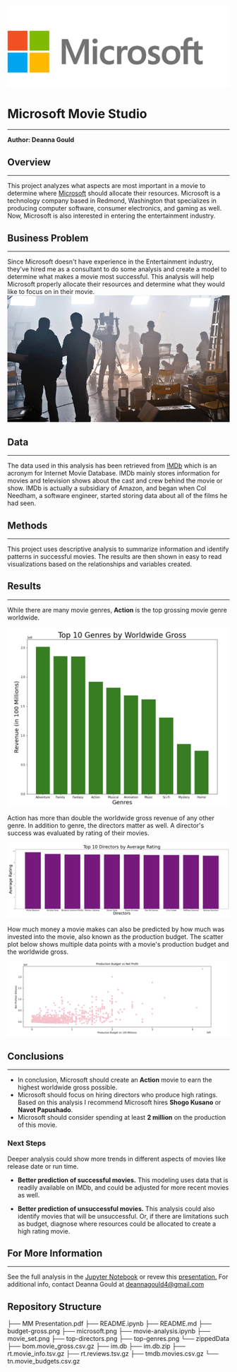 ![microsoft](microsoft.png)


# Microsoft Movie Studio
***
**Author: Deanna Gould**
## Overview
***
This project analyzes what aspects are most important in a movie to determine where [Microsoft](https://news.microsoft.com/facts-about-microsoft/#BOD) should allocate their resources. Microsoft is a technology company based in Redmond, Washington that specializes in producing computer software, consumer electronics, and gaming as well. Now, Microsoft is also interested in entering the entertainment industry.

## Business Problem
***
Since Microsoft doesn't have experience in the Entertainment industry, they've hired me as a consultant to do some analysis and create a model to determine what makes a movie most successful. This analysis will help Microsoft properly allocate their resources and determine what they would like to focus on in their movie.
![movieset](movie_set.png)


## Data
***
The data used in this analysis has been retrieved from [IMDb](https://www.imdb.com/) which is an acronym for Internet Movie Database. IMDb mainly stores information for movies and television shows about the cast and crew behind the movie or show. IMDb is actually a subsidiary of Amazon, and began when Col Needham, a software engineer, started storing data about all of the films he had seen.


## Methods
***
This project uses descriptive analysis to summarize information and identify patterns in successful movies. The results are then shown in easy to read visualizations based on the relationships and variables created.

## Results
***
While there are many movie genres, **Action** is the top grossing movie genre worldwide.

![genre](top-genres.png)

Action has more than double the worldwide gross revenue of any other genre. In addition to genre, the directors matter as well. A director's success was evaluated by rating of their movies.

![director](top-directors.png)

How much money a movie makes can also be predicted by how much was invested into the movie, also known as the production budget. The scatter plot below shows multiple data points with a movie's production budget and the worldwide gross.

![budget](budget-gross.png)

## Conclusions
***
- In conclusion, Microsoft should create an **Action** movie to earn the highest worldwide gross possible. 
- Microsoft should focus on hiring directors who produce high ratings. Based on this analysis I recommend Microsoft hires **Shogo Kusano** or **Navot Papushado**.
- Microsoft should consider spending at least **2 million** on the production of this movie. 

### Next Steps
Deeper analysis could show more trends in different aspects of movies like release date or run time.
- **Better prediction of successful movies.** This modeling uses data that is readily available on IMDb, and could be adjusted for more recent movies as well.

- **Better prediction of unsuccessful movies.** This analysis could also identify movies that will be unsuccessful. Or, if there are limitations such as budget, diagnose where resources could be allocated to create a high rating movie.


## For More Information
***
See the full analysis in the [Jupyter Notebook](https://github.com/deannagould/microsoft-movie-studio/blob/main/dsc-phase1-project-template-checkpoint.ipynb) or revew this [presentation.](http://localhost:8889/files/MM%20Presentation.pdf)
For additional info, contact Deanna Gould at [deannagould4@gmail.com](deannagould4@gmail.com)

## Repository Structure

├── MM Presentation.pdf
├── README.ipynb
├── README.md
├── budget-gross.png
├── microsoft.png
├── movie-analysis.ipynb
├── movie_set.png
├── top-directors.png
├── top-genres.png
└── zippedData
    ├── bom.movie_gross.csv.gz
    ├── im.db
    ├── im.db.zip
    ├── rt.movie_info.tsv.gz
    ├── rt.reviews.tsv.gz
    ├── tmdb.movies.csv.gz
    └── tn.movie_budgets.csv.gz
